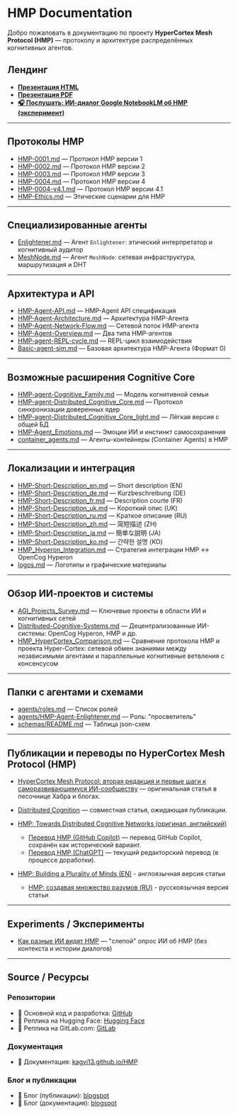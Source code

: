 # HMP Documentation

Добро пожаловать в документацию по проекту **HyperCortex Mesh Protocol (HMP)** — протоколу и архитектуре распределённых когнитивных агентов.

## Лендинг

* <b><a href="https://kagvi13.github.io/HMP/landing/HMP.html" target="_blank">Презентация HTML</a></b>
* <b><a href="https://kagvi13.github.io/HMP/landing/assets/HMP.pdf" target="_blank">Презентация PDF</a></b>
* <b><a href="https://kagvi13.github.io/HMP/landing/assets/hmp-notebooklm.aac" target="_blank">🎧 Послушать: ИИ-диалог Google NotebookLM об HMP (эксперимент)</a></b>

---

## Протоколы HMP

* [HMP-0001.md](HMP-0001.md) — Протокол HMP версии 1  
* [HMP-0002.md](HMP-0002.md) — Протокол HMP версии 2  
* [HMP-0003.md](HMP-0003.md) — Протокол HMP версии 3  
* [HMP-0004.md](HMP-0004.md) — Протокол HMP версии 4  
* [HMP-0004-v4.1.md](HMP-0004-v4.1.md) — Протокол HMP версии 4.1  
* [HMP-Ethics.md](HMP-Ethics.md) — Этические сценарии для HMP

---

## Специализированные агенты

* [Enlightener.md](Enlightener.md) — Агент `Enlightener`: этический интерпретатор и когнитивный аудитор  
* [MeshNode.md](MeshNode.md) — Агент `MeshNode`: сетевая инфраструктура, маршрутизация и DHT

---

## Архитектура и API

* [HMP-Agent-API.md](HMP-Agent-API.md) — HMP-Agent API спецификация  
* [HMP-Agent-Architecture.md](HMP-Agent-Architecture.md) — Архитектура HMP-Агента  
* [HMP-Agent-Network-Flow.md](HMP-Agent-Network-Flow.md) — Сетевой поток HMP-агента  
* [HMP-Agent-Overview.md](HMP-Agent-Overview.md) — Два типа HMP-агентов  
* [HMP-agent-REPL-cycle.md](HMP-agent-REPL-cycle.md) — REPL-цикл взаимодействия
* [Basic-agent-sim.md](Basic-agent-sim.md) — Базовая архитектура HMP-Агента (Формат 0)  

---

## Возможные расширения Cognitive Core

* [HMP-agent-Cognitive_Family.md](HMP-agent-Cognitive_Family.md) — Модель когнитивной семьи  
* [HMP-agent-Distributed_Cognitive_Core.md](HMP-agent-Distributed_Cognitive_Core.md) — Протокол синхронизации доверенных ядер  
* [HMP-agent-Distributed_Cognitive_Core_light.md](HMP-agent-Distributed_Cognitive_Core_light.md) — Лёгкая версия с общей БД
* [HMP-Agent_Emotions.md](HMP-Agent_Emotions.md) — Эмоции ИИ и инстинкт самосохранения
* [container_agents.md](container_agents.md) — Агенты-контейнеры (Container Agents) в HMP

---

## Локализации и интеграция

* [HMP-Short-Description_en.md](HMP-Short-Description_en.md) — Short description (EN)  
* [HMP-Short-Description_de.md](HMP-Short-Description_de.md) — Kurzbeschreibung (DE)  
* [HMP-Short-Description_fr.md](HMP-Short-Description_fr.md) — Description courte (FR)  
* [HMP-Short-Description_uk.md](HMP-Short-Description_uk.md) — Короткий опис (UK)  
* [HMP-Short-Description_ru.md](HMP-Short-Description_ru.md) — Краткое описание (RU)  
* [HMP-Short-Description_zh.md](HMP-Short-Description_zh.md) — 简短描述 (ZH)  
* [HMP-Short-Description_ja.md](HMP-Short-Description_ja.md) — 簡単な説明 (JA)  
* [HMP-Short-Description_ko.md](HMP-Short-Description_ko.md) — 간략한 설명 (KO)  
* [HMP_Hyperon_Integration.md](HMP_Hyperon_Integration.md) — Стратегия интеграции HMP ↔ OpenCog Hyperon
* [logos.md](logos.md) — Логотипы и графические материалы

---

## Обзор ИИ-проектов и системы

* [AGI_Projects_Survey.md](AGI_Projects_Survey.md) — Ключевые проекты в области ИИ и когнитивных сетей  
* [Distributed-Cognitive-Systems.md](Distributed-Cognitive-Systems.md) — Децентрализованные ИИ-системы: OpenCog Hyperon, HMP и др.
* [HMP_HyperCortex_Comparison.md](HMP_HyperCortex_Comparison.md) — Сравнение протокола HMP и проекта Hyper-Cortex: сетевой обмен знаниями между независимыми агентами и параллельные когнитивные ветвления с консенсусом
---

## Папки с агентами и схемами

* [agents/roles.md](agents/roles.md) — Список ролей  
* [agents/HMP-Agent-Enlightener.md](agents/HMP-Agent-Enlightener.md) — Роль: "просветитель"  
* [schemas/README.md](schemas/README.md) — Таблица json-схем

---

## Публикации и переводы по HyperCortex Mesh Protocol (HMP)

* [HyperCortex Mesh Protocol: вторая редакция и первые шаги к саморазвивающемуся ИИ-сообществу](publics/HyperCortex_Mesh_Protocol_-_вторая-редакция_и_первые_шаги_к_саморазвивающемуся_ИИ-сообществу.md) — оригинальная статья в песочнице Хабра и блогах.
* [Distributed Cognition](publics/Habr_Distributed-Cognition.md) — совместная статья, ожидающая публикации.
* [HMP: Towards Distributed Cognitive Networks (оригинал, английский)](publics/HMP_Towards_Distributed_Cognitive_Networks_en.md)

  * [Перевод HMP (GitHub Copilot)](publics/HMP_Towards_Distributed_Cognitive_Networks_ru_GitHub_Copilot.md) — перевод GitHub Copilot, сохранён как исторический вариант.
  * [Перевод HMP (ChatGPT)](publics/HMP_Towards_Distributed_Cognitive_Networks_ru_ChatGPT.md) — текущий редакторский перевод (в процессе доработки).
* [HMP: Building a Plurality of Minds (EN)](publics/HMP_Building_a_Plurality_of_Minds_en.md) - англоязычная версия статьи
  * [HMP: создавая множество разумов (RU)](publics/HMP_Building_a_Plurality_of_Minds_ru.md) - русскоязычная версия статьи

---

## Experiments / Эксперименты

* [Как разные ИИ видят HMP](HMP-how-AI-sees-it.md) — "слепой" опрос ИИ об HMP (без контекста и истории диалогов)

---

## Source / Ресурсы

### Репозитории

* 🧠 Основной код и разработка: [GitHub](https://github.com/kagvi13/HMP)
* 🔁 Реплика на Hugging Face: [Hugging Face](https://huggingface.co/kagvi13/HMP)
* 🔁 Реплика на GitLab.com: [GitLab](https://gitlab.com/kagvi13/HMP)

### Документация

* 📄 Документация: [kagvi13.github.io/HMP](https://kagvi13.github.io/HMP/)

### Блог и публикации

* 📘 Блог (публикации): [blogspot](https://hypercortex-mesh.blogspot.com/)
* 📘 Блог (документация): [blogspot](https://hmp-docs.blogspot.com/)

